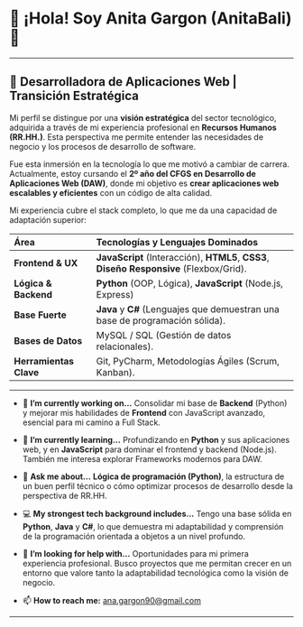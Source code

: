 # 🌟 ¡Hola! Soy Anita Gargon (AnitaBali) 👋

---
## 🎯 Desarrolladora de Aplicaciones Web | Transición Estratégica

Mi perfil se distingue por una **visión estratégica** del sector tecnológico, adquirida a través de mi experiencia profesional en **Recursos Humanos (RR.HH.)**. 
Esta perspectiva me permite entender las necesidades de negocio y los procesos de desarrollo de software.

Fue esta inmersión en la tecnología lo que me motivó a cambiar de carrera. Actualmente, estoy cursando el **2º año del CFGS en Desarrollo de Aplicaciones Web (DAW)**, 
donde mi objetivo es **crear aplicaciones web escalables y eficientes** con un código de alta calidad.

Mi experiencia cubre el stack completo, lo que me da una capacidad de adaptación superior:

| Área | Tecnologías y Lenguajes Dominados |
| :--- | :--- |
| **Frontend & UX** | **JavaScript** (Interacción), **HTML5**, **CSS3**, **Diseño Responsive** (Flexbox/Grid). |
| **Lógica & Backend** | **Python** (OOP, Lógica), **JavaScript** (Node.js, Express) |
| **Base Fuerte** | **Java** y **C#** (Lenguajes que demuestran una base de programación sólida). |
| **Bases de Datos** | MySQL / SQL (Gestión de datos relacionales). |
| **Herramientas Clave** | Git, PyCharm, Metodologías Ágiles (Scrum, Kanban). |

---

- 🔭 **I’m currently working on...**
  Consolidar mi base de **Backend** (Python) y mejorar mis habilidades de **Frontend** con JavaScript avanzado, esencial para mi camino a Full Stack.

- 🌱 **I’m currently learning...**
  Profundizando en **Python** y sus aplicaciones web, y en **JavaScript** para dominar el frontend y backend (Node.js). También me interesa explorar Frameworks modernos para DAW.

- 💬 **Ask me about...**
  **Lógica de programación (Python)**, la estructura de un buen perfil técnico o cómo optimizar procesos de desarrollo desde la perspectiva de RR.HH.

- 💻 **My strongest tech background includes...**
  Tengo una base sólida en **Python**, **Java** y **C#**, lo que demuestra mi adaptabilidad y comprensión de la programación orientada a objetos a un nivel profundo.

- 🤔 **I’m looking for help with...**
  Oportunidades para mi primera experiencia profesional. Busco proyectos que me permitan crecer en un entorno que valore tanto la adaptabilidad tecnológica como la visión de negocio.

- 📫 **How to reach me:**
  ana.gargon90@gmail.com

---
